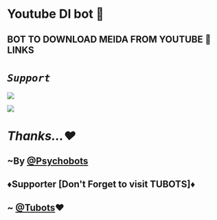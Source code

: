 # Youtube Dl bot 🎥

## BOT TO DOWNLOAD MEIDA FROM YOUTUBE 🐞LINKS
  

# <b><i> `Support` </i></b>

<a href="https://telegram.me/Psycho_Bots" target="_blank"><img src="https://img.shields.io/badge/Join-Channel-yellow.svg?style=for-the-badge&logo=Telegram"></a>

<a href="https://telegram.me/PsychoBots_Chat" target="_blank"><img src="https://img.shields.io/badge/Join-Support%20Group-brown.svg?style=for-the-badge&logo=Telegram"></a>

# <i> Thanks...❤️ </i> 


## ~By [@Psychobots](https://t.me/Psycho_Bots)

## ♦️Supporter [Don't Forget to visit TUBOTS]♦️

## ~ [@Tubots](https://t.me/tubots)❤️
